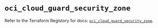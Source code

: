 # `oci_cloud_guard_security_zone`

Refer to the Terraform Registory for docs: [`oci_cloud_guard_security_zone`](https://registry.terraform.io/providers/oracle/oci/6.18.0/docs/resources/cloud_guard_security_zone).
